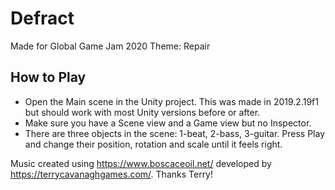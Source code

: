 # Defract

Made for Global Game Jam 2020 
Theme: Repair

## How to Play ##
* Open the Main scene in the Unity project. This was made in 2019.2.19f1 but should work with most Unity versions before or after.
* Make sure you have a Scene view and a Game view but no Inspector.
* There are three objects in the scene: 1-beat, 2-bass, 3-guitar. Press Play and change their position, rotation and scale until it feels right.

Music created using https://www.boscaceoil.net/ developed by https://terrycavanaghgames.com/. Thanks Terry!
